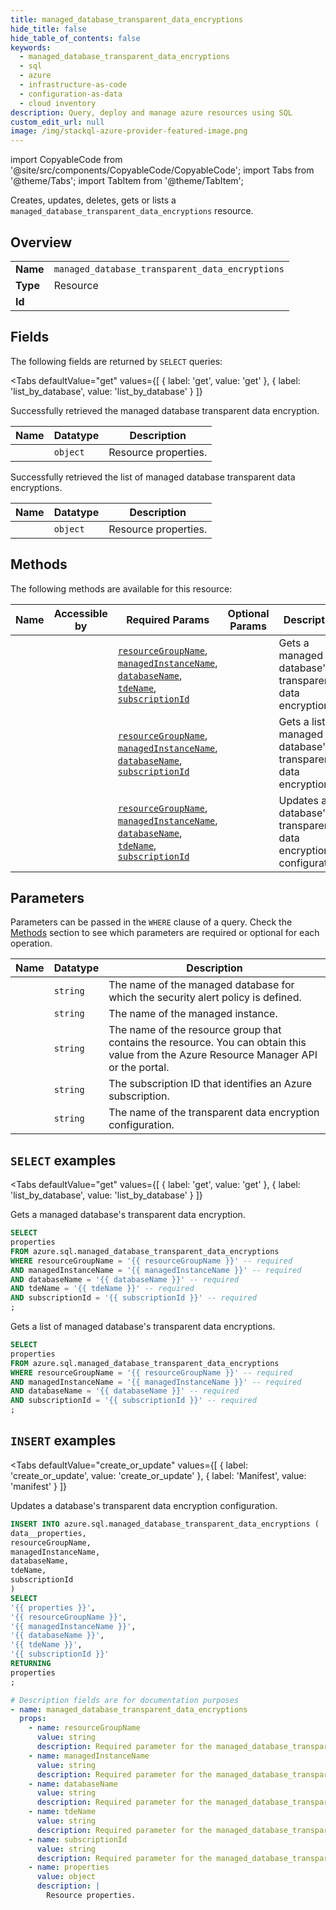 ```yaml
--- 
title: managed_database_transparent_data_encryptions
hide_title: false
hide_table_of_contents: false
keywords:
  - managed_database_transparent_data_encryptions
  - sql
  - azure
  - infrastructure-as-code
  - configuration-as-data
  - cloud inventory
description: Query, deploy and manage azure resources using SQL
custom_edit_url: null
image: /img/stackql-azure-provider-featured-image.png
---
```


import CopyableCode from '@site/src/components/CopyableCode/CopyableCode';
import Tabs from '@theme/Tabs';
import TabItem from '@theme/TabItem';

Creates, updates, deletes, gets or lists a <code>managed_database_transparent_data_encryptions</code> resource.

## Overview
<table><tbody>
<tr><td><b>Name</b></td><td><code>managed_database_transparent_data_encryptions</code></td></tr>
<tr><td><b>Type</b></td><td>Resource</td></tr>
<tr><td><b>Id</b></td><td><CopyableCode code="azure.sql.managed_database_transparent_data_encryptions" /></td></tr>
</tbody></table>

## Fields

The following fields are returned by `SELECT` queries:

<Tabs
    defaultValue="get"
    values={[
        { label: 'get', value: 'get' },
        { label: 'list_by_database', value: 'list_by_database' }
    ]}
>
<TabItem value="get">

Successfully retrieved the managed database transparent data encryption.

<table>
<thead>
    <tr>
    <th>Name</th>
    <th>Datatype</th>
    <th>Description</th>
    </tr>
</thead>
<tbody>
<tr>
    <td><CopyableCode code="properties" /></td>
    <td><code>object</code></td>
    <td>Resource properties.</td>
</tr>
</tbody>
</table>
</TabItem>
<TabItem value="list_by_database">

Successfully retrieved the list of managed database transparent data encryptions.

<table>
<thead>
    <tr>
    <th>Name</th>
    <th>Datatype</th>
    <th>Description</th>
    </tr>
</thead>
<tbody>
<tr>
    <td><CopyableCode code="properties" /></td>
    <td><code>object</code></td>
    <td>Resource properties.</td>
</tr>
</tbody>
</table>
</TabItem>
</Tabs>

## Methods

The following methods are available for this resource:

<table>
<thead>
    <tr>
    <th>Name</th>
    <th>Accessible by</th>
    <th>Required Params</th>
    <th>Optional Params</th>
    <th>Description</th>
    </tr>
</thead>
<tbody>
<tr>
    <td><a href="#get"><CopyableCode code="get" /></a></td>
    <td><CopyableCode code="select" /></td>
    <td><a href="#parameter-resourceGroupName"><code>resourceGroupName</code></a>, <a href="#parameter-managedInstanceName"><code>managedInstanceName</code></a>, <a href="#parameter-databaseName"><code>databaseName</code></a>, <a href="#parameter-tdeName"><code>tdeName</code></a>, <a href="#parameter-subscriptionId"><code>subscriptionId</code></a></td>
    <td></td>
    <td>Gets a managed database's transparent data encryption.</td>
</tr>
<tr>
    <td><a href="#list_by_database"><CopyableCode code="list_by_database" /></a></td>
    <td><CopyableCode code="select" /></td>
    <td><a href="#parameter-resourceGroupName"><code>resourceGroupName</code></a>, <a href="#parameter-managedInstanceName"><code>managedInstanceName</code></a>, <a href="#parameter-databaseName"><code>databaseName</code></a>, <a href="#parameter-subscriptionId"><code>subscriptionId</code></a></td>
    <td></td>
    <td>Gets a list of managed database's transparent data encryptions.</td>
</tr>
<tr>
    <td><a href="#create_or_update"><CopyableCode code="create_or_update" /></a></td>
    <td><CopyableCode code="insert" /></td>
    <td><a href="#parameter-resourceGroupName"><code>resourceGroupName</code></a>, <a href="#parameter-managedInstanceName"><code>managedInstanceName</code></a>, <a href="#parameter-databaseName"><code>databaseName</code></a>, <a href="#parameter-tdeName"><code>tdeName</code></a>, <a href="#parameter-subscriptionId"><code>subscriptionId</code></a></td>
    <td></td>
    <td>Updates a database's transparent data encryption configuration.</td>
</tr>
</tbody>
</table>

## Parameters

Parameters can be passed in the `WHERE` clause of a query. Check the [Methods](#methods) section to see which parameters are required or optional for each operation.

<table>
<thead>
    <tr>
    <th>Name</th>
    <th>Datatype</th>
    <th>Description</th>
    </tr>
</thead>
<tbody>
<tr id="parameter-databaseName">
    <td><CopyableCode code="databaseName" /></td>
    <td><code>string</code></td>
    <td>The name of the managed database for which the security alert policy is defined.</td>
</tr>
<tr id="parameter-managedInstanceName">
    <td><CopyableCode code="managedInstanceName" /></td>
    <td><code>string</code></td>
    <td>The name of the managed instance.</td>
</tr>
<tr id="parameter-resourceGroupName">
    <td><CopyableCode code="resourceGroupName" /></td>
    <td><code>string</code></td>
    <td>The name of the resource group that contains the resource. You can obtain this value from the Azure Resource Manager API or the portal.</td>
</tr>
<tr id="parameter-subscriptionId">
    <td><CopyableCode code="subscriptionId" /></td>
    <td><code>string</code></td>
    <td>The subscription ID that identifies an Azure subscription.</td>
</tr>
<tr id="parameter-tdeName">
    <td><CopyableCode code="tdeName" /></td>
    <td><code>string</code></td>
    <td>The name of the transparent data encryption configuration.</td>
</tr>
</tbody>
</table>

## `SELECT` examples

<Tabs
    defaultValue="get"
    values={[
        { label: 'get', value: 'get' },
        { label: 'list_by_database', value: 'list_by_database' }
    ]}
>
<TabItem value="get">

Gets a managed database's transparent data encryption.

```sql
SELECT
properties
FROM azure.sql.managed_database_transparent_data_encryptions
WHERE resourceGroupName = '{{ resourceGroupName }}' -- required
AND managedInstanceName = '{{ managedInstanceName }}' -- required
AND databaseName = '{{ databaseName }}' -- required
AND tdeName = '{{ tdeName }}' -- required
AND subscriptionId = '{{ subscriptionId }}' -- required
;
```
</TabItem>
<TabItem value="list_by_database">

Gets a list of managed database's transparent data encryptions.

```sql
SELECT
properties
FROM azure.sql.managed_database_transparent_data_encryptions
WHERE resourceGroupName = '{{ resourceGroupName }}' -- required
AND managedInstanceName = '{{ managedInstanceName }}' -- required
AND databaseName = '{{ databaseName }}' -- required
AND subscriptionId = '{{ subscriptionId }}' -- required
;
```
</TabItem>
</Tabs>


## `INSERT` examples

<Tabs
    defaultValue="create_or_update"
    values={[
        { label: 'create_or_update', value: 'create_or_update' },
        { label: 'Manifest', value: 'manifest' }
    ]}
>
<TabItem value="create_or_update">

Updates a database's transparent data encryption configuration.

```sql
INSERT INTO azure.sql.managed_database_transparent_data_encryptions (
data__properties,
resourceGroupName,
managedInstanceName,
databaseName,
tdeName,
subscriptionId
)
SELECT 
'{{ properties }}',
'{{ resourceGroupName }}',
'{{ managedInstanceName }}',
'{{ databaseName }}',
'{{ tdeName }}',
'{{ subscriptionId }}'
RETURNING
properties
;
```
</TabItem>
<TabItem value="manifest">

```yaml
# Description fields are for documentation purposes
- name: managed_database_transparent_data_encryptions
  props:
    - name: resourceGroupName
      value: string
      description: Required parameter for the managed_database_transparent_data_encryptions resource.
    - name: managedInstanceName
      value: string
      description: Required parameter for the managed_database_transparent_data_encryptions resource.
    - name: databaseName
      value: string
      description: Required parameter for the managed_database_transparent_data_encryptions resource.
    - name: tdeName
      value: string
      description: Required parameter for the managed_database_transparent_data_encryptions resource.
    - name: subscriptionId
      value: string
      description: Required parameter for the managed_database_transparent_data_encryptions resource.
    - name: properties
      value: object
      description: |
        Resource properties.
```
</TabItem>
</Tabs>

